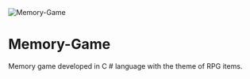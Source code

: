<img src="https://i.imgur.com/o1bzMwo.png" title="Memory-Game" alt="Memory-Game">

# Memory-Game
Memory game developed in C # language with the theme of RPG items.
